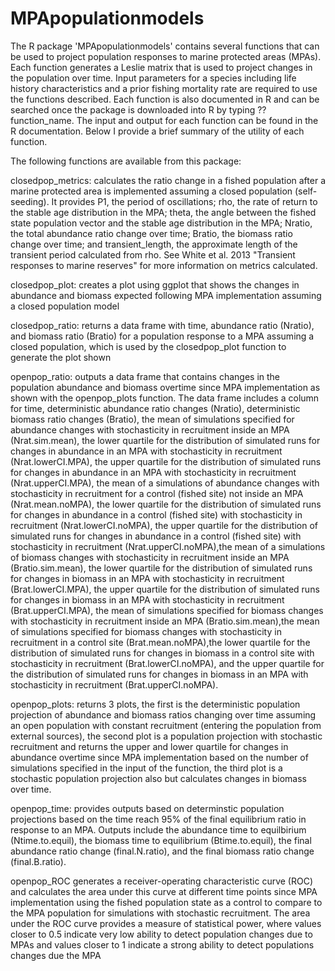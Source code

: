 # MPApopulationmodels

The R package 'MPApopulationmodels' contains several functions that can be used to project population responses to marine protected areas (MPAs).  Each function generates a Leslie matrix that is used to project changes in the population over time. Input parameters for a species including life history characteristics and a prior fishing mortality rate are required to use the functions described. Each function is also documented in R and can be searched once the package is downloaded into R by typing ??function_name. The input and output for each function can be found in the R documentation.  Below I provide a brief summary of the utility of each function. 

The following functions are available from this package:

closedpop_metrics: calculates the ratio change in a fished population after a marine protected area is implemented assuming a closed population (self-seeding). It provides P1, the period of oscillations; rho, the rate of return to the stable age distribution in the MPA; theta, the angle between the fished state population vector and the stable age distribution in the MPA; Nratio, the total abundance ratio change over time; Bratio, the biomass ratio change over time; and transient_length, the approximate length of the transient period calculated from rho. See White et al. 2013 "Transient responses to marine reserves" for more information on metrics calculated.

closedpop_plot: creates a plot using ggplot that shows the changes in abundance and biomass expected following MPA implementation assuming a closed population model

closedpop_ratio: returns a data frame with time, abundance ratio (Nratio), and biomass ratio (Bratio) for a population response to a MPA assuming a closed population, which is used by the closedpop_plot function to generate the plot shown


openpop_ratio: outputs a data frame that contains changes in the population abundance and biomass overtime since MPA implementation as shown with the openpop_plots function.  The data frame includes a column for time, deterministic abundance ratio changes (Nratio), deterministic biomass ratio changes (Bratio), the mean of simulations specified for abundance changes with stochasticity in recruitment inside an MPA (Nrat.sim.mean), the lower quartile for the distribution of simulated runs for changes in abundance in an MPA with stochasticity in recruitment (Nrat.lowerCI.MPA), the upper quartile for the distribution of simulated runs for changes in abundance in an MPA with stochasticity in recruitment (Nrat.upperCI.MPA), the mean of a simulations of abundance changes with stochasticity in recruitment for a control (fished site) not inside an MPA (Nrat.mean.noMPA), the lower quartile for the distribution of simulated runs for changes in abundance in a control (fished site) with stochasticity in recruitment (Nrat.lowerCI.noMPA), the upper quartile for the distribution of simulated runs for changes in abundance in a control (fished site) with stochasticity in recruitment (Nrat.upperCI.noMPA),the mean of a simulations of biomass changes with stochasticity in recruitment inside an MPA (Bratio.sim.mean), the lower quartile for the distribution of simulated runs for changes in biomass in an MPA with stochasticity in recruitment (Brat.lowerCI.MPA), the upper quartile for the distribution of simulated runs for changes in biomass in an MPA with stochasticity in recruitment (Brat.upperCI.MPA), the mean of simulations specified for biomass changes with stochasticity in recruitment inside an MPA (Bratio.sim.mean),the mean of simulations specified for biomass changes with stochasticity in recruitment in a control site (Brat.mean.noMPA),the lower quartile for the distribution of simulated runs for changes in biomass in a control site with stochasticity in recruitment (Brat.lowerCI.noMPA), and the upper quartile for the distribution of simulated runs for changes in biomass in an MPA with stochasticity in recruitment (Brat.upperCI.noMPA).

openpop_plots: returns 3 plots, the first is the deterministic population projection of abundance and biomass ratios changing over time assuming an open population with constant recruitment (entering the population from external sources), the second plot is a population projection with stochastic recruitment and returns the upper and lower quartile for changes in abundance overtime since MPA implementation based on the number of simulations specified in the input of the function, the third plot is a stochastic population projection also but calculates changes in biomass over time.

openpop_time: provides outputs based on determinstic population projections based on the time reach 95% of the final equilibrium ratio in response to an MPA.  Outputs include the abundance time to equilbirium (Ntime.to.equil), the biomass time to equilibrium (Btime.to.equil), the final abundance ratio change (final.N.ratio), and the final biomass ratio change (final.B.ratio).

openpop_ROC generates a receiver-operating characteristic curve (ROC) and calculates the area under this curve at different time points since MPA implementation using the fished population state as a control to compare to the MPA population for simulations with stochastic recruitment.  The area under the ROC curve provides a measure of statistical power, where values closer to 0.5 indicate very low ability to detect population changes due to MPAs and values closer to 1 indicate a strong ability to detect populations changes due the MPA
